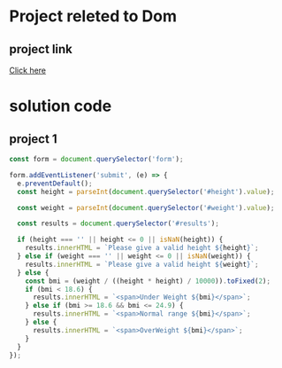 # Project releted to Dom

## project link

[Click here](https://stackblitz.com/edit/dom-project-chaiaurcode?file=index.html)

# solution code

## project 1

```javascript
const form = document.querySelector('form');

form.addEventListener('submit', (e) => {
  e.preventDefault();
  const height = parseInt(document.querySelector('#height').value);

  const weight = parseInt(document.querySelector('#weight').value);

  const results = document.querySelector('#results');

  if (height === '' || height <= 0 || isNaN(height)) {
    results.innerHTML = `Please give a valid height ${height}`;
  } else if (weight === '' || weight <= 0 || isNaN(weight)) {
    results.innerHTML = `Please give a valid height ${weight}`;
  } else {
    const bmi = (weight / ((height * height) / 10000)).toFixed(2);
    if (bmi < 18.6) {
      results.innerHTML = `<span>Under Weight ${bmi}</span>`;
    } else if (bmi >= 18.6 && bmi <= 24.9) {
      results.innerHTML = `<span>Normal range ${bmi}</span>`;
    } else {
      results.innerHTML = `<span>OverWeight ${bmi}</span>`;
    }
  }
});
```
